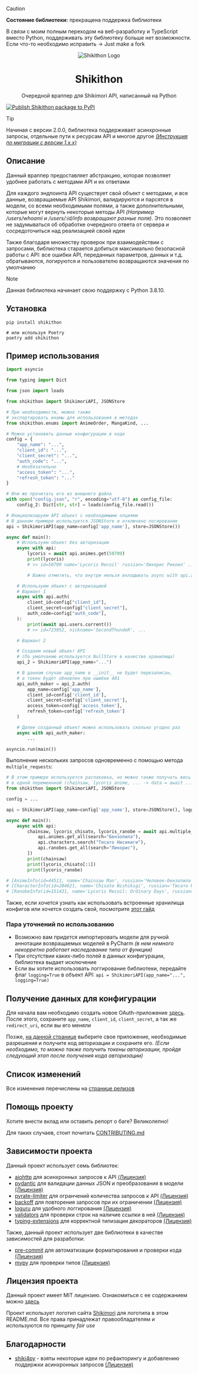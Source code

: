 > [!CAUTION]
> **Состояние библиотеки:** прекращена поддержка библиотеки
>
> В связи с моим полным переходом на веб-разработку и TypeScript вместо Python, поддерживать эту библиотеку больше нет возможности. Если что-то необходимо исправить -> Just make a fork

<!-- If PyCharm or IDEA will throw a warning here, just ignore it -->
<div align="center">
    <img src="https://raw.githubusercontent.com/SecondThundeR/shikithon/main/assets/logo.png" alt="Shikithon Logo">
    <h1>Shikithon</h1>
    <p>Очередной враппер для Shikimori API, написанный на Python</p>
</div>

[![Publish Shikithon package to PyPI](https://github.com/SecondThundeR/shikithon/actions/workflows/pypi-publish.yml/badge.svg)](https://github.com/SecondThundeR/shikithon/actions/workflows/pypi-publish.yml)

> [!TIP]
> Начиная с версии 2.0.0, библиотека поддерживает асинхронные запросы, отдельные пути к ресурсам API и многое другое
> _[(Инструкция по миграции с версии 1.x.x)](https://github.com/SecondThundeR/shikithon/wiki/%D0%9C%D0%B8%D0%B3%D1%80%D0%B8%D1%80%D0%BE%D0%B2%D0%B0%D0%BD%D0%B8%D0%B5-%D1%81-v1-%D0%BD%D0%B0-v2)_

## Описание

Данный враппер предоставляет абстракцию, которая позволяет удобнее работать с методами API и их ответами

Для каждого эндпоинта API существует свой объект с методами, и все данные, возвращаемые API Shikimori, валидируются и парсятся в модели, со всеми необходимыми полями,
а также дополнительными, которые могут вернуть некоторые методы API _(Например /users/whoami и /users/:id/info возвращают разные поля)_.
Это позволяет не задумываться об обработке очередного ответа от сервера и сосредоточиться над реализацией своей идеи

Также благодаря множеству проверок при взаимодействии с запросами, библиотека старается добиться максимально
безопасной работы с API: все ошибки API, переданных параметров, данных и т.д. обратываются, логируются и
пользователю возвращаются значения по умолчанию

> [!NOTE]
> Данная библиотека начинает свою поддержку с Python 3.8.10.

## Установка

```shell
pip install shikithon

# или используя Poetry
poetry add shikithon
```

## Пример использования

```py
import asyncio

from typing import Dict

from json import loads

from shikithon import ShikimoriAPI, JSONStore

# При необходимости, можно также
# экспортировать енамы для использования в методах
from shikithon.enums import AnimeOrder, MangaKind, ...

# Можно установить данные конфигурации в коде
config = {
    "app_name": "...",
    "client_id": "...",
    "client_secret": "...",
    "auth_code": "...",
    # Необязательно
    "access_token": "...",
    "refresh_token": "..."
}

# Или же прочитать его из внешнего файла
with open("config.json", "r", encoding="utf-8") as config_file:
    config_2: Dict[str, str] = loads(config_file.read())

# Инициализируем API объект с необходимыми опциями
# В данном примере используется JSONStore и отключено логирование
api = ShikimoriAPI(app_name=config['app_name'], store=JSONStore())

async def main():
    # Используем объект без авторизации
    async with api:
        lycoris = await api.animes.get(50709)
        print(lycoris)
        # >> id=50709 name='Lycoris Recoil' russian='Ликорис Рикоил' ...

        # Важно отметить, что внутри нельзя вкладывать async with api.auth(...)

    # Используем объект с авторизацией
    # Вариант 1
    async with api.auth(
        client_id=config["client_id"],
        client_secret=config["client_secret"],
        auth_code=config["auth_code"],
    ):
        print(await api.users.current())
        # >> id=723052, nickname='SecondThundeR', ...

    # Вариант 2

    # Создаем новый объект API
    # (По умолчанию используется NullStore в качестве хранилища)
    api_2 = ShikimoriAPI(app_name="...")

    # В данном случае app_name в __init__ не будет перезаписан,
    # а токен будет обновлен при ошибке 401
    api_auth_maker = api_2.auth(
        app_name=config['app_name'],
        client_id=config['client_id'],
        client_secret=config['client_secret'],
        access_token=config['access_token'],
        refresh_token=config['refresh_token']
    )

    # Далее созданный объект можно использовать сколько угодно раз
    async with api_auth_maker:
        ...

asyncio.run(main())
```

Выполнение нескольких запросов одновременно с помощью метода `multiple_requests`:

```py
# В этом примере используется распаковка, но можно также получать весь массив с данными ответов
# в одной переменнной (chainsaw, lycoris_anime, ... -> data = await ...)
from shikithon import ShikimoriAPI, JSONStore

config = ...

api = ShikimoriAPI(app_name=config['app_name'], store=JSONStore(), logging=False)

async def main():
    async with api:
        chainsaw, lycoris_chisato, lycoris_ranobe = await api.multiple_requests([
            api.animes.get_all(search="Бензопила"),
            api.characters.search("Тисато Нисикиги"),
            api.ranobes.get_all(search="Ликорис"),
        ])
        print(chainsaw)
        print(lycoris_chisato[:1])
        print(lycoris_ranobe)

# [AnimeInfo(id=44511, name='Chainsaw Man', russian='Человек-бензопила', ...]
# [CharacterInfo(id=204621, name='Chisato Nishikigi', russian='Тисато Нисикиги', ...]
# [RanobeInfo(id=151431, name='Lycoris Recoil: Ordinary Days', russian='Ликорис Рикоил: Повседневность', ...]
```

Также, если хочется узнать как использовать встроенные хранилища конфигов или хочется создать свой,
посмотрите [этот гайд](https://github.com/SecondThundeR/shikithon/wiki/%D0%93%D0%B0%D0%B9%D0%B4-%D0%BF%D0%BE-%D1%85%D1%80%D0%B0%D0%BD%D0%B8%D0%BB%D0%B8%D1%89%D0%B0%D0%BC-%D0%BA%D0%BE%D0%BD%D1%84%D0%B8%D0%B3%D1%83%D1%80%D0%B0%D1%86%D0%B8%D0%B8)

### Пара уточнений по использованию

- Возможно вам придется импортировать модели для ручной аннотации возвращаемых моделей в PyCharm
_(в нем немного некорретно работает наследование типа от функции)_
- При отсутствии каких-либо полей в данных конфигурации, библиотека выдает исключение
- Если вы хотите использовать логгирование библиотеки, передайте флаг `logging=True` в объект API:
`api = ShikimoriAPI(app_name="...", logging=True)`

## Получение данных для конфигурации

Для начала вам необходимо создать новое OAuth-приложение [здесь](https://shikimori.me/oauth/applications).
После этого, сохраните `app_name`, `client_id`, `client_secret`, а так же `redirect_uri`, если вы его меняли

Позже, [на данной странице](https://shikimori.me/oauth) выберите свое приложение, необходимые разрешения
и получите код авторизации и сохраните его.
_(Если необходимо, то можно также получить токены авторизации, пройдя следующий этап после получения кода авторизации)_

## Список изменений

Все изменения перечислены на [странице релизов](https://github.com/SecondThundeR/shikithon/releases)

## Помощь проекту

Хотите внести вклад или оставить репорт о баге? Великолепно!

Для таких случаев, стоит почитать [CONTRIBUTING.md](https://github.com/SecondThundeR/shikithon/blob/main/CONTRIBUTING.md)

## Зависимости проекта

Данный проект использует семь библиотек:

- [aiohttp](https://github.com/aio-libs/aiohttp) для асинхронных запросов к API
[(Лицензия)](https://github.com/aio-libs/aiohttp/blob/master/LICENSE.txt)
- [pydantic](https://github.com/samuelcolvin/pydantic/) для валидации данных JSON и преобразования в модели
[(Лицензия)](https://github.com/samuelcolvin/pydantic/blob/master/LICENSE)
- [pyrate-limiter](https://github.com/vutran1710/PyrateLimiter) для огранчений количества запросов к API
[(Лицензия)](https://github.com/vutran1710/PyrateLimiter/blob/master/LICENSE)
- [backoff](https://github.com/litl/backoff) для повторения запросов при их ограничении
[(Лицензия)](https://github.com/litl/backoff/blob/master/LICENSE)
- [loguru](https://github.com/Delgan/loguru) для удобного логгирования
[(Лицензия)](https://github.com/Delgan/loguru/blob/master/LICENSE)
- [validators](https://github.com/kvesteri/validators) для проверки строк на наличие ссылки в ней
[(Лицензия)](https://github.com/kvesteri/validators/blob/master/LICENSE)
- [typing-extensions](https://github.com/python/typing_extensions) для корректной типизации декораторов
[(Лицензия)](https://github.com/python/typing_extensions/blob/main/LICENSE)

Также, данный проект использует две библиотеки в качестве зависимостей для разработки:

- [pre-commit](https://github.com/pre-commit/pre-commit) для автоматизации форматирования и проверки кода
[(Лицензия)](https://github.com/pre-commit/pre-commit/blob/main/LICENSE)
- [mypy](https://github.com/python/mypy) для проверки типов [(Лицензия)](https://github.com/python/mypy/blob/master/LICENSE)

## Лицензия проекта

Данный проект имеет MIT лицензию.
Ознакомиться с ее содержанием можно [здесь](https://github.com/SecondThundeR/shikithon/blob/main/LICENSE)

Проект использует логотип сайта [Shikimori](https://shikimori.org) для логотипа в этом README.md.
Все права принадлежат правообладателям и используются по принципу _fair use_

## Благодарности

- [shiki4py](https://github.com/ren3104/Shiki4py) - взяты некоторые идеи по рефакторингу и добавлению поддержки асинхронных запросов
[(Лицензия)](https://github.com/ren3104/Shiki4py/blob/main/LICENSE)
